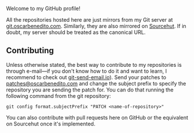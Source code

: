Welcome to my GitHub profile!

All the repositories hosted here are just mirrors from my Git server at
[git.oscarbenedito.com][]. Similarly, they are also mirrored on [Sourcehut][].
If in doubt, my server should be treated as the canonical URL.

## Contributing

Unless otherwise stated, the best way to contribute to my repositories is
through e-mail—if you don't know how to do it and want to learn, I recommend to
check out [git-send-email.io][]). Send your patches to
[patches@oscarbenedito.com][] and change the subject prefix to specify the
repository you are sending the patch for. You can do that running the following
command from the git repository:

```
git config format.subjectPrefix "PATCH <name-of-repository>"
```

You can also contribute with pull requests here on GitHub or the equivalent on
Sourcehut once it's implemented.


[git.oscarbenedito.com]: <https://git.oscarbenedito.com>
[Sourcehut]: <https://git.sr.ht/~ob>
[git-send-email.io]: <https://git-send-email.io>
[patches@oscarbenedito.com]: <mailto:patches@oscarbenedito.com>
